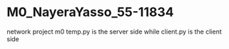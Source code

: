 # M0_NayeraYasso_55-11834
network project m0
temp.py is the server side while client.py is the client side
